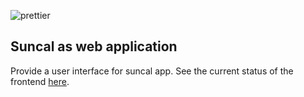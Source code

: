 ![prettier](https://img.shields.io/badge/code_style-prettier-ff69b4.svg?style=flat-square)

## Suncal as web application

Provide a user interface for suncal app.
See the current status of the frontend
[here](https://rotkehlxen.github.io/fullsun/).
